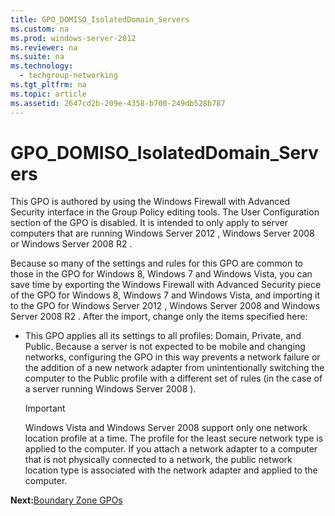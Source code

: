 ```yaml
---
title: GPO_DOMISO_IsolatedDomain_Servers
ms.custom: na
ms.prod: windows-server-2012
ms.reviewer: na
ms.suite: na
ms.technology: 
  - techgroup-networking
ms.tgt_pltfrm: na
ms.topic: article
ms.assetid: 2647cd2b-209e-4358-b700-249db528b787
---
```

# GPO_DOMISO_IsolatedDomain_Servers
This GPO is authored by using the Windows Firewall with Advanced Security interface in the Group Policy editing tools. The User Configuration section of the GPO is disabled. It is intended to only apply to server computers that are running  Windows Server 2012 ,  Windows Server 2008  or  Windows Server 2008 R2 .

Because so many of the settings and rules for this GPO are common to those in the GPO for Windows 8,  Windows 7  and Windows Vista, you can save time by exporting the Windows Firewall with Advanced Security piece of the GPO for Windows 8,  Windows 7  and Windows Vista, and importing it to the GPO for  Windows Server 2012 ,  Windows Server 2008  and  Windows Server 2008 R2 . After the import, change only the items specified here:

-   This GPO applies all its settings to all profiles: Domain, Private, and Public. Because a server is not expected to be mobile and changing networks, configuring the GPO in this way prevents a network failure or the addition of a new network adapter from unintentionally switching the computer to the Public profile with a different set of rules \(in the case of a server running  Windows Server 2008 \).

    > [!IMPORTANT]
    > Windows Vista and  Windows Server 2008  support only one network location profile at a time. The profile for the least secure network type is applied to the computer. If you attach a network adapter to a computer that is not physically connected to a network, the public network location type is associated with the network adapter and applied to the computer.

**Next:**[Boundary Zone GPOs](Boundary-Zone-GPOs.md)


